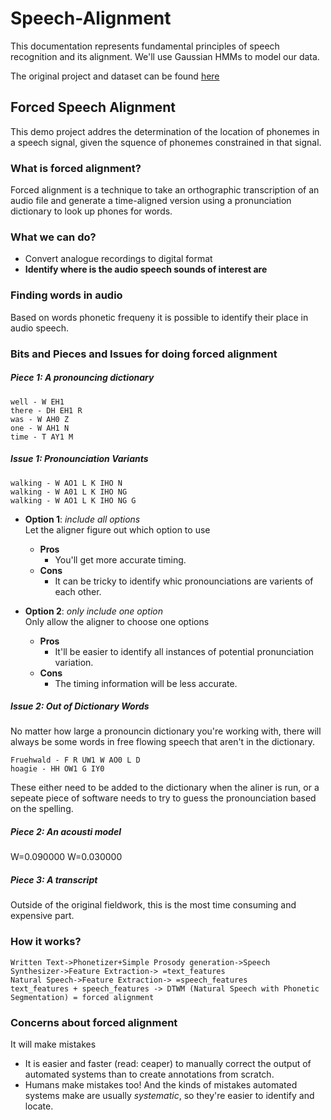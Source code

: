 # Speech-Alignment

This documentation represents fundamental principles of speech recognition and its alignment.
We'll use Gaussian HMMs to model our data.

The original project and dataset can be found [here](https://code.google.com/archive/p/hmm-speech-recognition/downloads)



## Forced Speech Alignment

This demo project addres the determination of the location of phonemes in a speech signal, given the squence of phonemes constrained in that signal. 

### What is forced alignment?

Forced alignment is a technique to take an orthographic transcription of an audio file and generate a time-aligned version using a pronunciation dictionary to look up phones for words. 

### What we can do?
* Convert analogue recordings to digital format
* **Identify where is the audio speech sounds of interest are**

### Finding words in audio

Based on words phonetic frequeny it is possible to identify their place in audio speech.

### Bits and Pieces and Issues for doing forced alignment

##### Piece 1: A pronouncing dictionary

    well - W EH1
    there - DH EH1 R
    was - W AH0 Z
    one - W AH1 N
    time - T AY1 M  

##### Issue 1: Pronounciation Variants

    walking - W AO1 L K IHO N
    walking - W A01 L K IHO NG
    walking - W AO1 L K IHO NG G
            
* **Option 1**: *include all options* <br>
Let the aligner figure out which option to use
    * **Pros**
        - You'll get more accurate timing.
    * **Cons**
        - It can be tricky to identify whic pronounciations are varients of each other. 
        

* **Option 2**: *only include one option* <br>
Only allow the aligner to choose one options
    * **Pros**
        - It'll be easier to identify all instances of potential pronunciation variation.
    * **Cons**
        - The timing information will be less accurate.
    
##### Issue 2: Out of Dictionary Words

No matter how large a pronouncin dictionary you're working with, there will always be some words in free flowing speech that aren't in the dictionary.

    Fruehwald - F R UW1 W AO0 L D
    hoagie - HH OW1 G IY0
    
These either need to be added to the dictionary when the aliner is run, or a sepeate piece of software needs to try to guess the pronounciation based on the spelling.   

##### Piece 2: An acousti model

W=0.090000
W=0.030000

##### Piece 3: A transcript
Outside of the original fieldwork, this is the most time consuming and expensive part.

### How it works?

    Written Text->Phonetizer+Simple Prosody generation->Speech Synthesizer->Feature Extraction-> =text_features
    Natural Speech->Feature Extraction-> =speech_features
    text_features + speech_features -> DTWM (Natural Speech with Phonetic Segmentation) = forced alignment



### Concerns about forced alignment
It will make mistakes
* It is easier and faster (read: ceaper) to manually correct the output of automated systems than to create annotations from scratch.
* Humans make mistakes too! And the kinds of mistakes automated systems make are usually *systematic*, so they're easier to identify and locate. 
